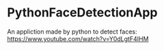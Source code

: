 # PythonFaceDetectionApp
An appliction made by python to detect faces: https://www.youtube.com/watch?v=Y0dLgtF4IHM
